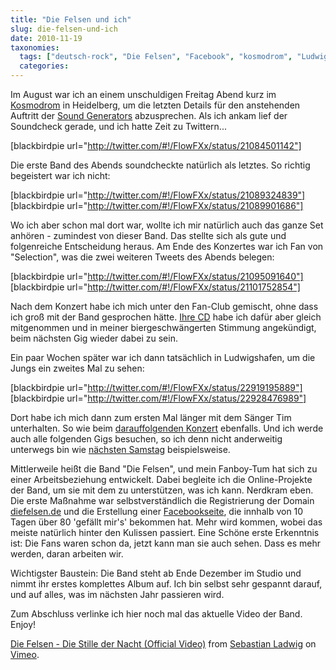 ```yaml
---
title: "Die Felsen und ich"
slug: die-felsen-und-ich
date: 2010-11-19
taxonomies:
  tags: ["deutsch-rock", "Die Felsen", "Facebook", "kosmodrom", "Ludwigshafen", "nerdkram", "online", "selection", "Musik"]
  categories: 
---
```


<p>Im August war ich an einem unschuldigen Freitag Abend kurz im <a href="http://www.kosmodrom-hd.de">Kosmodrom</a> in Heidelberg, um die letzten Details für den anstehenden Auftritt der <a href="http://www.soundgenerators.de">Sound Generators</a> abzusprechen. Als ich ankam lief der Soundcheck gerade, und ich hatte Zeit zu Twittern...

[blackbirdpie url="http://twitter.com/#!/FlowFXx/status/21084501142"]

Die erste Band des Abends soundcheckte natürlich als letztes. So richtig begeistert war ich nicht:

[blackbirdpie url="http://twitter.com/#!/FlowFXx/status/21089324839"]
[blackbirdpie url="http://twitter.com/#!/FlowFXx/status/21089901686"]

Wo ich aber schon mal dort war, wollte ich mir natürlich auch das ganze Set anhören - zumindest von dieser Band. Das stellte sich als gute und folgenreiche Entscheidung heraus. Am Ende des Konzertes war ich Fan von "Selection", was die zwei weiteren Tweets des Abends belegen:

[blackbirdpie url="http://twitter.com/#!/FlowFXx/status/21095091640"]
[blackbirdpie url="http://twitter.com/#!/FlowFXx/status/21101752854"]

Nach dem Konzert habe ich mich unter den Fan-Club gemischt, ohne dass ich groß mit der Band gesprochen hätte. <a href="http://www.lastfm.de/music/Die+Felsen/27">Ihre CD</a> habe ich dafür aber gleich mitgenommen und in meiner biergeschwängerten Stimmung angekündigt, beim nächsten Gig wieder dabei zu sein.<!--more-->

Ein paar Wochen später war ich dann tatsächlich in Ludwigshafen, um die Jungs ein zweites Mal zu sehen:

[blackbirdpie url="http://twitter.com/#!/FlowFXx/status/22919195889"]
[blackbirdpie url="http://twitter.com/#!/FlowFXx/status/22928476989"]

Dort habe ich mich dann zum ersten Mal länger mit dem Sänger Tim unterhalten. So wie beim <a href="http://www.facebook.com/event.php?eid=166271933395971">darauffolgenden Konzert</a> ebenfalls. Und ich werde auch alle folgenden Gigs besuchen, so ich denn nicht anderweitig unterwegs bin wie <a href="http://www.facebook.com/event.php?eid=106319996100164">nächsten Samstag</a> beispielsweise.

Mittlerweile heißt die Band "Die Felsen", und mein Fanboy-Tum hat sich zu einer Arbeitsbeziehung entwickelt. Dabei begleite ich die Online-Projekte der Band, um sie mit dem zu unterstützen, was ich kann. Nerdkram eben. Die erste Maßnahme war selbstverständlich die Registrierung der Domain <a href="http://www.diefelsen.de">diefelsen.de</a> und die Erstellung einer <a href="http://www.facebook.com/diefelsen">Facebookseite</a>, die innhalb von 10 Tagen über 80 'gefällt mir's' bekommen hat. Mehr wird kommen, wobei das meiste natürlich hinter den Kulissen passiert. Eine Schöne erste Erkenntnis ist: Die Fans waren schon da, jetzt kann man sie auch sehen. Dass es mehr werden, daran arbeiten wir.

Wichtigster Baustein: Die Band steht ab Ende Dezember im Studio und nimmt ihr erstes komplettes Album auf. Ich bin selbst sehr gespannt darauf, und auf alles, was im nächsten Jahr passieren wird.

Zum Abschluss verlinke ich hier noch mal das aktuelle Video der Band. Enjoy!

<a href="http://vimeo.com/18366307">Die Felsen - Die Stille der Nacht (Official Video)</a> from <a href="http://vimeo.com/user5622094">Sebastian Ladwig</a> on <a href="http://vimeo.com">Vimeo</a>.</p>